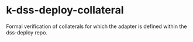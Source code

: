 # k-dss-deploy-collateral
Formal verification of collaterals for which the adapter is defined within the dss-deploy repo.

